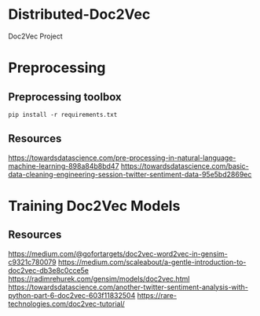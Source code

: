 # Distributed-Doc2Vec
Doc2Vec Project

# Preprocessing

## Preprocessing toolbox
```
pip install -r requirements.txt
```
## Resources
https://towardsdatascience.com/pre-processing-in-natural-language-machine-learning-898a84b8bd47
https://towardsdatascience.com/basic-data-cleaning-engineering-session-twitter-sentiment-data-95e5bd2869ec

# Training Doc2Vec Models
## Resources
https://medium.com/@gofortargets/doc2vec-word2vec-in-gensim-c9321c780079
https://medium.com/scaleabout/a-gentle-introduction-to-doc2vec-db3e8c0cce5e
https://radimrehurek.com/gensim/models/doc2vec.html
https://towardsdatascience.com/another-twitter-sentiment-analysis-with-python-part-6-doc2vec-603f11832504
https://rare-technologies.com/doc2vec-tutorial/
